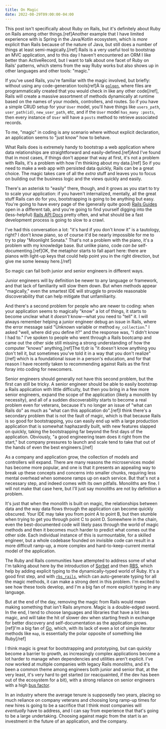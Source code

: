 ```yaml
---
title: On Magic
date: 2022-08-29T09:00:00-04:00
---
```


This post isn't specifically about Ruby on Rails, but it's definitely about Ruby on Rails among other things.[ref]Another example that I have limited experience with is Spring in the Java/Kotlin ecosystem, which is _more_ explicit than Rails because of the nature of Java, but still does a number of things at least semi-magically.[/ref] Rails is a very useful tool to bootstrap an MVC application, and to this day I haven't encountered an ORM I like better than ActiveRecord, but I want to talk about one facet of Ruby on Rails' patterns, which stems from the way Ruby works but also shows up in other languages and other tools: "magic."

If you've used Rails, you're familiar with the magic involved, but briefly: without using any code-generation tools[ref]À la [`gqlgen`](https://gqlgen.com/), where files are programmatically created that you would check in like any other code[/ref], Rails will create a massive assortment of methods dynamically at runtime based on the names of your models, controllers, and routes. So if you have a simple CRUD setup for your `User` model, you'll have things like `users_path`, `user_path(id)`, `new_user_path`, etc, and if the `User` model `has_many :posts`, then every instance of `User` will have a `posts` method to retrieve associated records.

To me, "magic" in coding is any scenario where without explicit declaration, an application seems to "just know" how to behave.

<!--more-->

What Rails does is extremely handy to bootstrap a web application where data relationships are straightforward and easily-defined.[ref]And I've found that in most cases, if things don't appear that way at first, it's not a problem with Rails, it's a problem with how I'm thinking about my data.[/ref] So if you need to make a web app with persisted data quickly, Rails can be a great choice. The magic takes care of all the _extra_ stuff and leaves you to focus on building out the business logic and the views quickly and easily.

There's an asterisk to "easily" there, though, and it grows as you start to try to scale your application: if you haven't internalized, mentally, all the great stuff Rails can do for you, bootstrapping is going to be anything but easy. You're going to have every page of the (generally quite good) [Rails Guides] open in a different tab, and you're going to find yourself digging into the (less-helpful) [Rails API Docs] pretty often, and what should be a fast development process is going to slow to a crawl.

I've had this conversation a lot: "it's hard if you don't know it" is a tautology, right? I don't know piano, so of course it'd be nearly impossible for me to try to play "Moonlight Sonata." That's not a problem with the piano, it's a problem with my knowledge base. But unlike piano, code _can be_ self-documenting.[ref]OK, the metaphor starts to fall apart here: there are pianos with light-up keys that could help point you in the right direction, but give me some leeway here.[/ref]

So magic can fail both junior and senior engineers in different ways.

Junior engineers will by definition be newer to any language or framework, and that lack of familiarity will slow them down. But when methods appear "magically," even the smartest IDE will struggle to provide reasonable discoverability that can help mitigate that unfamiliarity.

And there's a second problem for people who are newer to coding: when your application seems to magically "know" a lot of things, it starts to become unclear what it _doesn't_ know—what you need to "tell" it. I will always remember helping a junior engineer debug an issue in Rails, where the error message said "Unknown variable or method `my_collection`." I asked "well, where did you define it?" and the response was, "I didn't know I had to." I've spoken to people who went through a Rails bootcamp and came out the other side still missing a strong understanding of how the computer "knows" anything,[ref]The tl;dr is "it doesn't know anything you don't tell it, but sometimes you've told it in a way that you don't realize"[/ref] which is a foundational issue in a person's education, and for that reason I have recently taken to recommending against Rails as the first foray into coding for newcomers.

Senior engineers should generally not have this second problem, but the first can still be tricky. A senior engineer should be able to easily bootstrap a Rails application with little difficulty, but then you bring in a few more senior engineers, expand the scope of the application (likely a monolith by necessity), and all of a sudden discoverability starts to become a real problem even for veterans, because it's no longer an issue of "what can Rails do" as much as "what can this application do".[ref]I think there's a secondary problem that is not the fault of magic, which is that because Rails is so good for bootstrapping, you can easily end up with a large production application that is somewhat haphazardly built, with new features slapped on quickly, taking the bootstrapping far beyond the first days of the application. Obviously, "a good engineering team does it right from the start," but company pressures to launch and scale tend to take that out of the hands of even the best engineers.[/ref]

As a company and application grow, the collection of models and controllers will expand. There are many reasons the microservices model has become more popular, and one is that it presents an appealing way to break up these concepts and concerns into smaller chunks, requiring less mental overhead when someone ramps up on each service. But that's not a necessary step, and indeed comes with its own pitfalls. Monoliths are fine. I will not make that case here, but I'll just say monoliths are not by definition a problem.

It's just that when the monolith is built on magic, the relationships between data and the way data flows through the application can become quickly obscured. Your IDE may take you from point A to point B, but then stumble when trying to get you through point C to point D. Somewhere in the chain, even the best-documented code will likely pass through the world of magic methods and then it becomes much harder to predict what comes out the other side. Each individual instance of this is surmountable, for a skilled engineer, but a whole codebase founded on invisible code can result in a more difficult ramp-up, a more complex and hard-to-keep-current mental model of the application.

The Ruby and Rails communities have attempted to address some of what I'm talking about here by the introduction of [Sorbet] and then [RBS], which help by adding explicit typing to the dynamically-typed world of Ruby. It's a good first step, and with [`rbs_rails`], which can auto-generate typing for all the magic methods, it can make a strong dent in this problem. I'm excited to see how these tools develop, and I'm a big fan of more explicit typing in any language.

But at the end of the day, removing the magic from Rails would mean making something that isn't Rails anymore. Magic is a double-edged sword. In the end, I tend to choose languages and libraries that have a lot less magic, and will take the hit of slower dev when starting fresh in exchange for better discovery and self-documentation as the application grows.[ref]I'm a big fan of [Go](https://go.dev), which, with its lack of even a lot of simple iterator methods like `map`, is essentially the polar opposite of something like Ruby[/ref]

I think magic is great for bootstrapping and prototyping, but can quickly become a barrier to growth, as increasingly complex applications become a lot harder to manage when dependencies and utilities aren't explicit. I've now worked at multiple companies with legacy Rails monoliths, and it's been a common theme among engineers both junior and senior that, at the very least, it's very hard to get started (or reacquainted, if the dev has been out of the ecosystem for a bit), with a strong reliance on senior engineers with a high [bus factor].

In an industry where the average tenure is supposedly two years, placing so much reliance on company veterans and choosing long ramp-up times for new hires is going to be a sacrifice that I think most companies will _eventually_ have to address, and I can say from experience that that's going to be a large undertaking. Choosing against magic from the start is an investment in the future of an application, and the company.

[rails guides]: https://guides.rubyonrails.org/
[rails api docs]: https://api.rubyonrails.org/
[sorbet]: https://sorbet.org/
[rbs]: https://github.com/ruby/rbs
[`rbs_rails`]: https://github.com/pocke/rbs_rails
[bus factor]: https://en.wikipedia.org/wiki/Bus_factor
